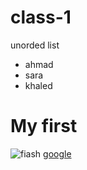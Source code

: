 # class-1
unorded list
+ ahmad  
+ sara  
+ khaled 

# My first 
![fiash](https://th.bing.com/th/id/R6ae77acd31b1a096d6fb2f345d8fd4d1?rik=f3Aas5BTm0Vjyw&pid=ImgRaw)
[google](https://www.google.jo/?gws_rd=ssl)
